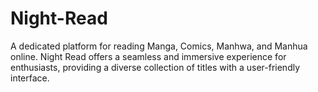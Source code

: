 # Night-Read
A dedicated platform for reading Manga, Comics, Manhwa, and Manhua online. Night Read offers a seamless and immersive experience for enthusiasts, providing a diverse collection of titles with a user-friendly interface.
